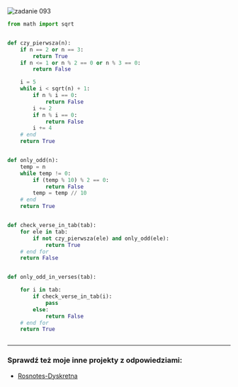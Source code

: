 <picture>
  <source srcset="../../srt/zbior_zadan/093.png" media="(prefers-color-scheme: light)">
  <source srcset="../../srt/zbior_zadan/black_093.png" media="(prefers-color-scheme: dark)">
  <img src="../../srt/zbior_zadan/black_093.png" alt="zadanie 093">
</picture>

```python
from math import sqrt


def czy_pierwsza(n):
    if n == 2 or n == 3:
        return True
    if n <= 1 or n % 2 == 0 or n % 3 == 0:
        return False

    i = 5
    while i < sqrt(n) + 1:
        if n % i == 0:
            return False
        i += 2
        if n % i == 0:
            return False
        i += 4
    # end
    return True


def only_odd(n):
    temp = n
    while temp != 0:
        if (temp % 10) % 2 == 0:
            return False
        temp = temp // 10
    # end
    return True


def check_verse_in_tab(tab):
    for ele in tab:
        if not czy_pierwsza(ele) and only_odd(ele):
            return True
    # end for
    return False


def only_odd_in_verses(tab):

    for i in tab:
        if check_verse_in_tab(i):
            pass
        else:
            return False
    # end for
    return True



```

---
### Sprawdź też moje inne projekty z odpowiedziami:
- [Rosnotes-Dyskretna](https://github.com/kamilGie/Rosnotes-Dyskretna)
